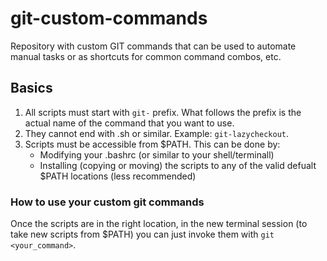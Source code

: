 # git-custom-commands
Repository with custom GIT commands that can be used to automate manual tasks or as shortcuts for common command combos, etc. 

## Basics
1. All scripts must start with `git-` prefix. What follows the prefix is the actual name of the command that you want to use.
2. They cannot end with .sh or similar. Example: `git-lazycheckout`.
3. Scripts must be accessible from $PATH. This can be done by:
    - Modifying your .bashrc (or similar  to your shell/terminall)
    - Installing (copying or moving) the scripts to any of the valid defualt $PATH locations (less recommended)

### How to use your custom git commands
Once the scripts are in the right location, in the new terminal session (to take new scripts from $PATH) you can just invoke them with `git <your_command>`.
